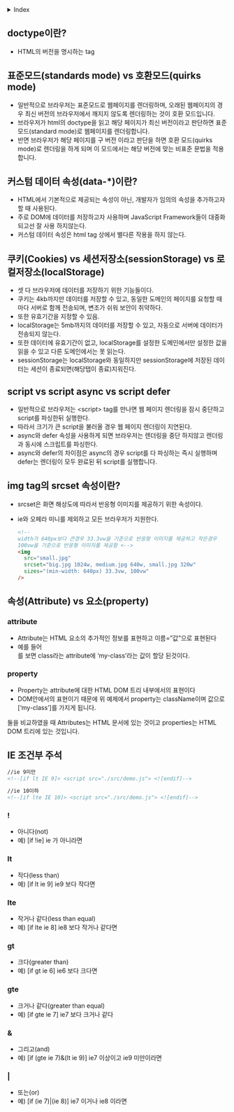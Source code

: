 <details>
<summary>Index</summary>

- [doctype이란?](#doctype이란)
- [표준모드(standards mode) vs 호환모드(quirks mode)](#표준모드standards-mode-vs-호환모드quirks-mode)
- [커스텀 데이터 속성(data-\*)이란?](#커스텀-데이터-속성data-이란)
- [쿠키(Cookies) vs 세션저장소(sessionStorage) vs 로컬저장소(localStorage)](#쿠키cookies-vs-세션저장소sessionstorage-vs-로컬저장소localstorage)
- [script vs script async vs script defer](#script-vs-script-async-vs-script-defer)
- [img tag의 srcset 속성이란?](#img-tag의-srcset-속성이란)
- [속성(Attribute) vs 요소(property)](#속성attribute-vs-요소property)
- [IE 조건부 주석](#ie-조건부-주석)
  </details>

## doctype이란?

- HTML의 버전을 명시하는 tag

## 표준모드(standards mode) vs 호환모드(quirks mode)

- 일반적으로 브라우저는 표준모드로 웹페이지를 렌더링하며, 오래된 웹페이지의 경우 최신 버전의 브라우저에서 깨지지 않도록 렌더링하는 것이 호환 모드입니다.
- 브라우저가 html의 doctype을 읽고 해당 페이지가 최신 버전이라고 판단하면 표준 모드(standard mode)로 웹페이지를 렌더링합니다.
- 반면 브라우저가 해당 페이지를 구 버전 이라고 판단을 하면 호환 모드(quirks mode)로 렌더링을 하게 되며 이 모드에서는 해당 버전에 맞는 비표준 문법을 적용합니다.

## 커스텀 데이터 속성(data-\*)이란?

- HTML에서 기본적으로 제공되는 속성이 아닌, 개발자가 임의의 속성을 추가하고자 할 때 사용된다.
- 주로 DOM에 데이터를 저장하고자 사용하며 JavaScript Framework들이 대중화되고선 잘 사용 하지않는다.
- 커스텀 데이터 속성은 html tag 상에서 별다른 작용을 하지 않는다.

## 쿠키(Cookies) vs 세션저장소(sessionStorage) vs 로컬저장소(localStorage)

- 셋 다 브라우저에 데이터를 저장하기 위한 기능들이다.
- 쿠키는 4kb까지만 데이터를 저장할 수 있고, 동일한 도메인의 페이지를 요청할 때마다 서버로 함께 전송되며, 변조가 쉬워 보안이 취약하다.
- 또한 유효기간을 지정할 수 있음.
- localStorage는 5mb까지의 데이터를 저장할 수 있고, 자동으로 서버에 데이터가 전송되지 않는다.
- 또한 데이터에 유효기간이 없고, localStorage를 설정한 도메인에서만 설정한 값을 읽을 수 있고 다른 도메인에서는 못 읽는다.
- sessionStorage는 localStorage와 동일하지만 sessionStorage에 저장된 데이터는 세션이 종료되면(해당탭이 종료)지워진다.

## script vs script async vs script defer

- 일반적으로 브라우저는 \<script\> tag를 만나면 웹 페이지 렌더링을 잠시 중단하고 script를 파싱한뒤 실행한다.
- 따라서 크기가 큰 script을 불러올 경우 웹 페이지 렌더링이 지연된다.
- async와 defer 속성을 사용하게 되면 브라우저는 렌더링을 중단 하지않고 렌더링과 동시에 스크립트를 파싱한다.
- async와 defer의 차이점은 async의 경우 script를 다 파싱하는 즉시 실행하며 defer는 렌더링이 모두 완료된 뒤 script를 실행합니다.

## img tag의 srcset 속성이란?

- srcset은 화면 해상도에 따라서 반응형 이미지를 제공하기 위한 속성이다.
- ie와 오페라 미니를 제외하고 모든 브라우저가 지원한다.

  ```html
  <!--
  width가 640px보다 큰경우 33.3vw을 기준으로 반응형 이미지를 제공하고 작은경우
  100vw을 기준으로 반응형 이미지를 제공함 <-->
  <img
    src="small.jpg"
    srcset="big.jpg 1024w, medium.jpg 640w, small.jpg 320w"
    sizes="(min-width: 640px) 33.3vw, 100vw"
  />
  ```

## 속성(Attribute) vs 요소(property)

### attribute

- Attribute는 HTML 요소의 추가적인 정보를 표현하고 이름=”값”으로 표현된다
- 예를 들어 <div class="my-class"></div> 를 보면 class라는 attribute에 ‘my-class’라는 값이 할당 된것이다.

### property

- Property는 attribute에 대한 HTML DOM 트리 내부에서의 표현이다
- DOM안에서의 표현이기 때문에 위 예제에서 property는 className이며 값으로 [‘my-class’]를 가지게 됩니다.

둘을 비교하였을 때 Attributes는 HTML 문서에 있는 것이고 properties는 HTML DOM 트리에 있는 것입니다.

## IE 조건부 주석

```html
//ie 9미만
<!--[if lt IE 9]> <script src="./src/demo.js"> <![endif]-->

//ie 10이하
<!--[if lte IE 10]> <script src="./src/demo.js"> <![endif]-->
```

### !

- 아니다(not)
- 예) [if !ie] ie 가 아니라면

### lt

- 작다(less than)
- 예) [if lt ie 9] ie9 보다 작다면

### lte

- 작거나 같다(less than equal)
- 예) [if lte ie 8] ie8 보다 작거나 같다면

### gt

- 크다(greater than)
- 예) [if gt ie 6] ie6 보다 크다면

### gte

- 크거나 같다(greater than equal)
- 예) [if gte ie 7] ie7 보다 크거나 같다

### &

- 그리고(and)
- 예) [if (gte ie 7)&(lt ie 9)] ie7 이상이고 ie9 미만이라면

### |

- 또는(or)
- 예) [if (ie 7)|(ie 8)] ie7 이거나 ie8 이라면
